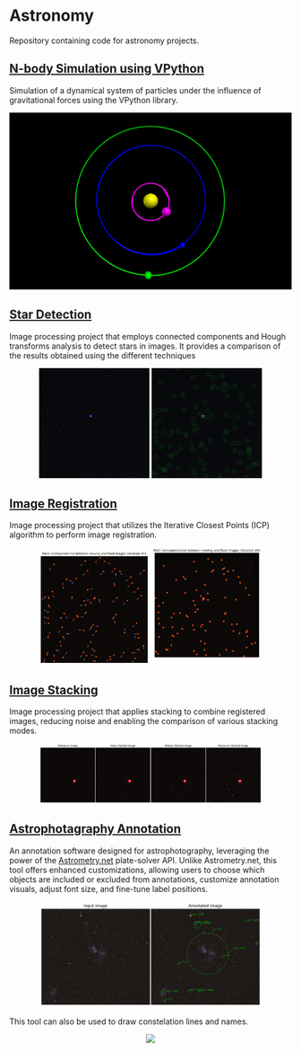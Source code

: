 # Astronomy

Repository containing code for astronomy projects.

## [N-body Simulation using VPython](https://github.com/paulooctavio/astronomy/tree/main/N-body_Simulation.ipynb)

Simulation of a dynamical system of particles under the influence of gravitational forces using the VPython library.

<p align = "center">
<img src="https://github.com/paulooctavio/astronomy/blob/main/images/orbits.png?raw=true" width="600"/> 
</p>
<p align = "center">


## [Star Detection](https://github.com/paulooctavio/astronomy/tree/main/Star_Detection.ipynb)

Image processing project that employs connected components and Hough transforms analysis to detect stars in images. It provides a comparison of the results obtained using the different techniques

<p align = "center">
<img src="https://github.com/paulooctavio/astronomy/blob/main/images/original_image_cropped.png?raw=true" width="39%"/>
<img src="https://github.com/paulooctavio/astronomy/blob/main/images/connected_component_star_detection.png?raw=true" width="39%"/>
</p>
<p align = "center">

## [Image Registration](https://github.com/paulooctavio/astronomy/tree/main/Image_Stacking.ipynb)

Image processing project that utilizes the Iterative Closest Points (ICP) algorithm to perform image registration.

<p align = "center">
<img src="https://github.com/paulooctavio/astronomy/blob/main/images/iterative_closest_point_iter_1.png?raw=true" width="39%"/>
<img src="https://github.com/paulooctavio/astronomy/blob/main/images/iterative_closest_point_iter_6.png?raw=true" width="39%"/>
</p>
<p align = "center">

## [Image Stacking](https://github.com/paulooctavio/astronomy/tree/main/Image_Stacking.ipynb)

Image processing project that applies stacking to combine registered images, reducing noise and enabling the comparison of various stacking modes.

<p align = "center">
<img src="https://github.com/paulooctavio/astronomy/blob/main/images/stacking_modes.png?raw=true" width="79%"/>
</p>
<p align = "center">

## [Astrophotagraphy Annotation](https://github.com/paulooctavio/astronomy/tree/main/Astrophotography_Annotation.ipynb)

An annotation software designed for astrophotography, leveraging the power of the [Astrometry.net](https://astrometry.net/) plate-solver API. Unlike Astrometry.net, this tool offers enhanced customizations, allowing users to choose which objects are included or excluded from annotations, customize annotation visuals, adjust font size, and fine-tune label positions.

<p align = "center">
<img src="https://github.com/paulooctavio/astronomy/blob/main/images/carina_nebula_annotated.png?raw=true" width="79%"/>
</p>
<p align = "center">

This tool can also be used to draw constelation lines and names.

<p align = "center">
<img src="https://github.com/paulooctavio/astronomy/blob/main/images/milky_way_core_constellations_annotated.png?raw=true" width="79%"/>
</p>
<p align = "center">